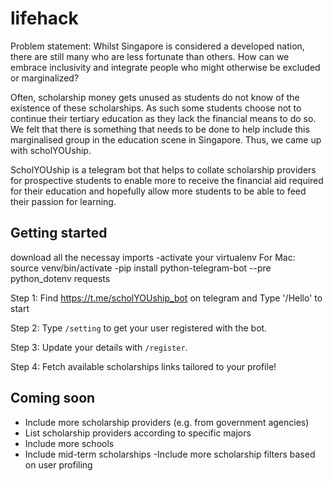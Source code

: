 # lifehack 
Problem statement: Whilst Singapore is considered a developed nation, there are still many who are less fortunate than others. How can we embrace inclusivity and integrate people who might otherwise be excluded or marginalized? 

Often, scholarship money gets unused as students do not know of the existence of these scholarships. As such some students choose not to continue their tertiary education as they lack the financial means to do so. We felt that there is something that needs to be done to help include this marginalised group in the education scene in Singapore. Thus, we came up with scholYOUship.

ScholYOUship is a telegram bot that helps to collate scholarship providers for prospective students
to enable more to receive the financial aid required for their education and hopefully
allow more students to be able to feed their passion for learning.

## Getting started
download all the necessay imports 
-activate your virtualenv 
  For Mac: source venv/bin/activate
-pip install python-telegram-bot --pre python_dotenv requests 

Step 1: Find https://t.me/scholYOUship_bot on telegram and Type '/Hello' to start

Step 2: Type `/setting` to get your user registered with the bot.

Step 3: Update your details with `/register`.

Step 4: Fetch available scholarships links tailored to your profile!

## Coming soon
- Include more scholarship providers (e.g. from government agencies)
- List scholarship providers according to specific majors
- Include more schools
- Include mid-term scholarships
-Include more scholarship filters based on user profiling
